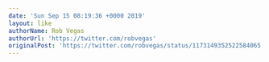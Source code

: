 ```yaml
---
date: 'Sun Sep 15 08:19:36 +0000 2019'
layout: like
authorName: Rob Vegas
authorUrl: 'https://twitter.com/robvegas'
originalPost: 'https://twitter.com/robvegas/status/1173149352522584065'
---
```

